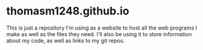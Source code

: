 # thomasm1248.github.io
This is just a repository I'm using as a website to host all the web programs I make as well as the files they need.  I'll also be using it to store information about my code, as well as links to my git repos.
